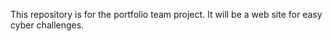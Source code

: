 This repository is for the portfolio team project.
It will be a web site for easy cyber challenges.
